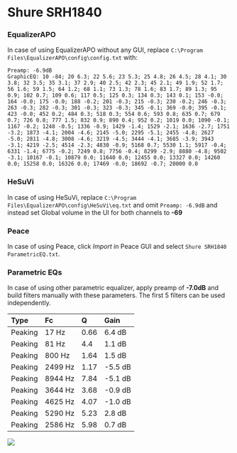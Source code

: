 # Shure SRH1840

### EqualizerAPO
In case of using EqualizerAPO without any GUI, replace `C:\Program Files\EqualizerAPO\config\config.txt`
with:
```
Preamp: -6.9dB
GraphicEQ: 10 -84; 20 6.3; 22 5.6; 23 5.3; 25 4.8; 26 4.5; 28 4.1; 30 3.8; 32 3.5; 35 3.1; 37 2.9; 40 2.5; 42 2.3; 45 2.1; 49 1.9; 52 1.7; 56 1.6; 59 1.5; 64 1.2; 68 1.1; 73 1.3; 78 1.6; 83 1.7; 89 1.3; 95 0.9; 102 0.7; 109 0.6; 117 0.5; 125 0.3; 134 0.3; 143 0.1; 153 -0.0; 164 -0.0; 175 -0.0; 188 -0.2; 201 -0.3; 215 -0.3; 230 -0.2; 246 -0.3; 263 -0.3; 282 -0.3; 301 -0.3; 323 -0.3; 345 -0.1; 369 -0.0; 395 -0.1; 423 -0.0; 452 0.2; 484 0.3; 518 0.3; 554 0.6; 593 0.8; 635 0.7; 679 0.7; 726 0.8; 777 1.5; 832 0.9; 890 0.4; 952 0.2; 1019 0.0; 1090 -0.1; 1167 -0.2; 1248 -0.5; 1336 -0.9; 1429 -1.4; 1529 -2.1; 1636 -2.7; 1751 -3.2; 1873 -4.1; 2004 -4.6; 2145 -5.0; 2295 -5.1; 2455 -4.8; 2627 -5.0; 2811 -4.8; 3008 -4.6; 3219 -4.5; 3444 -4.1; 3685 -3.9; 3943 -3.1; 4219 -2.5; 4514 -2.3; 4830 -0.9; 5168 0.7; 5530 1.1; 5917 -0.4; 6331 -1.4; 6775 -0.2; 7249 0.8; 7756 -0.4; 8299 -2.9; 8880 -4.8; 9502 -3.1; 10167 -0.1; 10879 0.0; 11640 0.0; 12455 0.0; 13327 0.0; 14260 0.0; 15258 0.0; 16326 0.0; 17469 -0.0; 18692 -0.7; 20000 0.0
```

### HeSuVi
In case of using HeSuVi, replace `C:\Program Files\EqualizerAPO\config\HeSuVi\eq.txt` and omit `Preamp:
-6.9dB` and instead set Global volume in the UI for both channels to **-69**

### Peace
In case of using Peace, click *Import* in Peace GUI and select `Shure SRH1840 ParametricEQ.txt`.

### Parametric EQs
In case of using other parametric equalizer, apply preamp of **-7.0dB** and build filters manually with
these parameters. The first 5 filters can be used independently.

| Type    | Fc      |    Q | Gain    |
|:--------|:--------|:-----|:--------|
| Peaking | 17 Hz   | 0.66 | 6.4 dB  |
| Peaking | 81 Hz   | 4.4  | 1.1 dB  |
| Peaking | 800 Hz  | 1.64 | 1.5 dB  |
| Peaking | 2499 Hz | 1.17 | -5.5 dB |
| Peaking | 8944 Hz | 7.84 | -5.1 dB |
| Peaking | 3644 Hz | 3.68 | -0.9 dB |
| Peaking | 4625 Hz | 4.07 | -1.0 dB |
| Peaking | 5290 Hz | 5.23 | 2.8 dB  |
| Peaking | 2586 Hz | 5.98 | 0.7 dB  |

![](https://raw.githubusercontent.com/jaakkopasanen/AutoEq/master/results/headphonecom/sbaf-serious/Shure%20SRH1840/Shure%20SRH1840.png)